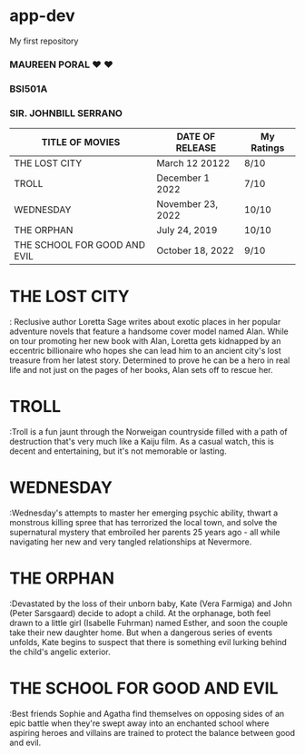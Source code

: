 # app-dev
My first repository
### MAUREEN PORAL :heart: :heart:
### BSI501A
### SIR. JOHNBILL SERRANO

| TITLE OF MOVIES | DATE OF RELEASE | My Ratings |
|------------|------------|-------------|
|THE LOST CITY|March 12 20122| 8/10 |
|TROLL|December 1 2022| 7/10|
|WEDNESDAY|November 23, 2022| 10/10|
|THE ORPHAN|July 24, 2019| 10/10|
|THE SCHOOL FOR GOOD AND EVIL|October 18, 2022| 9/10|

# THE LOST CITY 

: Reclusive author Loretta Sage writes about exotic places in her popular adventure novels that feature a handsome cover model named Alan. While on tour promoting her new book with Alan, Loretta gets kidnapped by an eccentric billionaire who hopes she can lead him to an ancient city's lost treasure from her latest story. Determined to prove he can be a hero in real life and not just on the pages of her books, Alan sets off to rescue her.

# TROLL

:Troll is a fun jaunt through the Norweigan countryside filled with a path of destruction that's very much like a Kaiju film. As a casual watch, this is decent and entertaining, but it's not memorable or lasting.

# WEDNESDAY

:Wednesday's attempts to master her emerging psychic ability, thwart a monstrous killing spree that has terrorized the local town, and solve the supernatural mystery that embroiled her parents 25 years ago - all while navigating her new and very tangled relationships at Nevermore.

# THE ORPHAN

:Devastated by the loss of their unborn baby, Kate (Vera Farmiga) and John (Peter Sarsgaard) decide to adopt a child. At the orphanage, both feel drawn to a little girl (Isabelle Fuhrman) named Esther, and soon the couple take their new daughter home. But when a dangerous series of events unfolds, Kate begins to suspect that there is something evil lurking behind the child's angelic exterior.

# THE SCHOOL FOR GOOD AND EVIL

:Best friends Sophie and Agatha find themselves on opposing sides of an epic battle when they're swept away into an enchanted school where aspiring heroes and villains are trained to protect the balance between good and evil.
